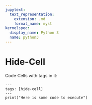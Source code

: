 ```yaml
---
jupytext:
  text_representation:
    extension: .md
    format_name: myst
kernelspec:
  display_name: Python 3
  name: python3
---
```

# Hide-Cell

Code Cells with tags in it:

```{code-cell}
---
tags: [hide-cell]
---
print("Here is some code to execute")
```

